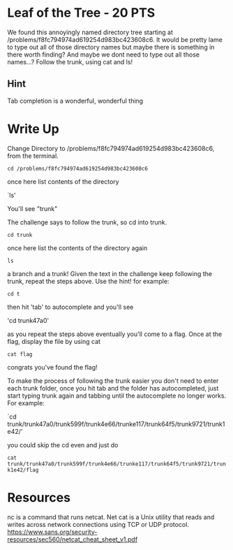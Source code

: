 # Leaf of the Tree - 20 PTS
We found this annoyingly named directory tree starting at /problems/f8fc794974ad619254d983bc423608c6. It would be pretty lame to type out all of those directory names but maybe there is something in there worth finding? And maybe we dont need to type out all those names...? Follow the trunk, using cat and ls!

## Hint
Tab completion is a wonderful, wonderful thing

# Write Up
Change Directory to /problems/f8fc794974ad619254d983bc423608c6, from the terminal.

`cd /problems/f8fc794974ad619254d983bc423608c6`

once here list contents of the directory

`ls'

You'll see "trunk"

The challenge says to follow the trunk, so cd into trunk.

`cd trunk`

once here list the contents of the directory again

`ls`

a branch and a trunk! Given the text in the challenge keep following the trunk, repeat the steps above. Use the hint! for example:

`cd t`

then hit 'tab' to autocomplete and you'll see

'cd trunk47a0'

as you repeat the steps above eventually you'll come to a flag. Once at the flag, display the file by using cat

`cat flag`

congrats you've found the flag!

To make the process of following the trunk easier you don't need to enter each trunk folder, once you hit tab and the folder has autocompleted, just start typing trunk again and tabbing until the autocomplete no longer works. For example:

`cd trunk/trunk47a0/trunk599f/trunk4e66/trunke117/trunk64f5/trunk9721/trunk1e42/'

you could skip the cd even and just do

`cat trunk/trunk47a0/trunk599f/trunk4e66/trunke117/trunk64f5/trunk9721/trunk1e42/flag`

# Resources
nc is a command that runs netcat. Net cat is a Unix utility that reads and writes across network connections using TCP or UDP protocol. 
https://www.sans.org/security-resources/sec560/netcat_cheat_sheet_v1.pdf
